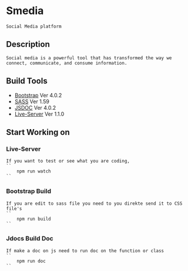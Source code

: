 # Smedia 
    Social Media platform 

## Description 
    Social media is a powerful tool that has transformed the way we connect, communicate, and consume information.
    
## Build Tools 
- [Bootstrap](https://getbootstrap.com/)
    Ver 4.0.2
- [SASS](https://sass-lang.com/)
    Ver 1.59
- [JSDOC](https://jsdoc.app/)
    Ver 4.0.2
- [Live-Server](https://www.npmjs.com/package/live-server)
    Ver 1.1.0 

## Start Working on 

 ### Live-Server 
    If you want to test or see what you are coding, 
    ``
        npm run watch 
    ``

### Bootstrap Build 
    If you are edit to sass file you need to you direkte send it to CSS file's 
    ``
        npm run build
    ``

### Jdocs Build Doc
    If make a doc on js need to run doc on the function or class
    ``
        npm run doc
    ``